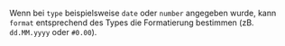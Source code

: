 Wenn bei `type` beispielsweise `date` oder `number` angegeben wurde, kann
`format` entsprechend des Types die Formatierung bestimmen (zB. `dd.MM.yyyy`
oder `#0.00`).